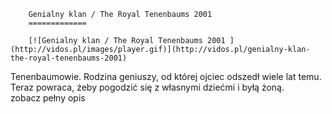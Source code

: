 
        Genialny klan / The Royal Tenenbaums 2001 
        =============
        
        [![Genialny klan / The Royal Tenenbaums 2001 ](http://vidos.pl/images/player.gif)](http://vidos.pl/genialny-klan-the-royal-tenenbaums-2001)
        
        
 Tenenbaumowie. Rodzina geniuszy, od której ojciec odszedł wiele lat temu. Teraz powraca, żeby pogodzić się z własnymi dziećmi i byłą żoną. zobacz pełny opis
    